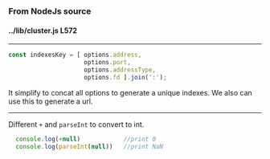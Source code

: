 ### From NodeJs source
#### ../lib/cluster.js L572
---
```javascript
const indexesKey = [ options.address,
                     options.port,
                     options.addressType,
                     options.fd ].join(':');
``` 
It simplify to concat all options to generate a unique indexes. We also can use this to generate a url. 

---
Different `+` and `parseInt` to convert to int.
```javascript
  console.log(+null)            //print 0
  console.log(parseInt(null))   //print NaN
``` 